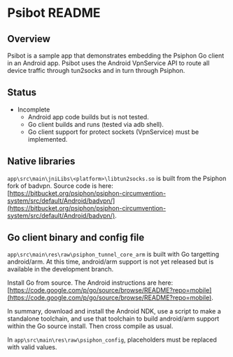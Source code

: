 Psibot README
================================================================================

Overview
--------------------------------------------------------------------------------

Psibot is a sample app that demonstrates embedding the Psiphon Go client in
an Android app. Psibot uses the Android VpnService API to route all device
traffic through tun2socks and in turn through Psiphon.

Status
--------------------------------------------------------------------------------

* Incomplete
  * Android app code builds but is not tested.
  * Go client builds and runs (tested via adb shell).
  * Go client support for protect sockets (VpnService) must be implemented.

Native libraries
--------------------------------------------------------------------------------

`app\src\main\jniLibs\<platform>\libtun2socks.so` is built from the Psiphon fork of badvpn. Source code is here: [https://bitbucket.org/psiphon/psiphon-circumvention-system/src/default/Android/badvpn/](https://bitbucket.org/psiphon/psiphon-circumvention-system/src/default/Android/badvpn/).

Go client binary and config file
--------------------------------------------------------------------------------

`app\src\main\res\raw\psiphon_tunnel_core_arm` is built with Go targetting android/arm. At this time, android/arm support is not yet released but
is available in the development branch.

Install Go from source. The Android instructions are here:
[https://code.google.com/p/go/source/browse/README?repo=mobile](https://code.google.com/p/go/source/browse/README?repo=mobile).

In summary, download and install the Android NDK, use a script to make a standalone toolchain, and use that toolchain to build android/arm support within the Go source install. Then cross compile as usual.

In `app\src\main\res\raw\psiphon_config`, placeholders must be replaced with valid values.
